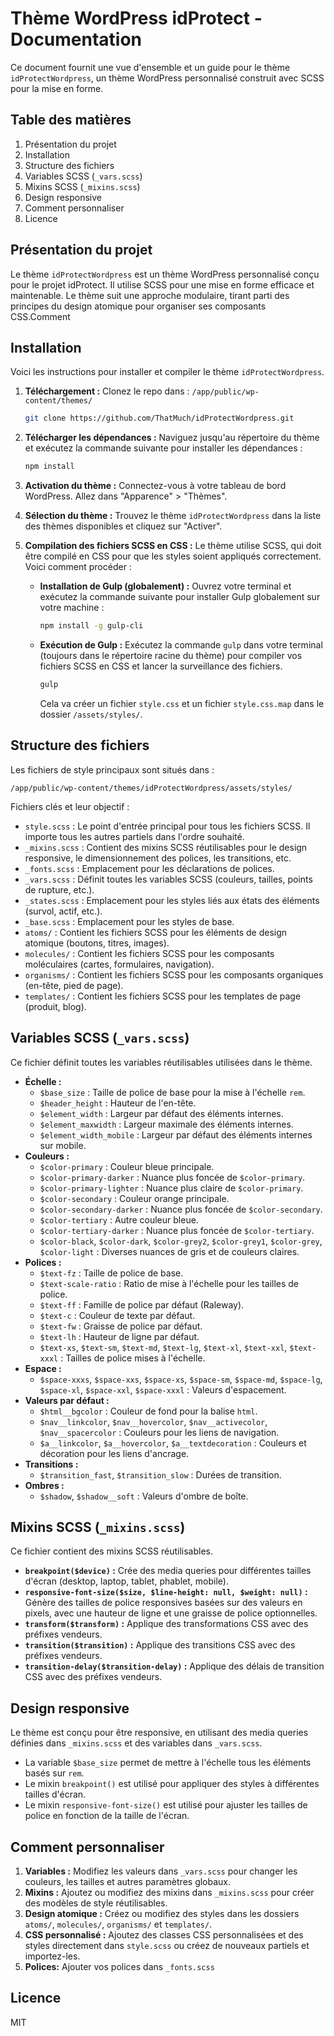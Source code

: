 # Thème WordPress idProtect - Documentation

Ce document fournit une vue d'ensemble et un guide pour le thème `idProtectWordpress`, un thème WordPress personnalisé construit avec SCSS pour la mise en forme.

## Table des matières

1.  Présentation du projet
2.  Installation
3.  Structure des fichiers
4.  Variables SCSS (`_vars.scss`)
5.  Mixins SCSS (`_mixins.scss`)
6.  Design responsive
7.  Comment personnaliser
8.  Licence

## Présentation du projet

Le thème `idProtectWordpress` est un thème WordPress personnalisé conçu pour le projet idProtect. Il utilise SCSS pour une mise en forme efficace et maintenable. Le thème suit une approche modulaire, tirant parti des principes du design atomique pour organiser ses composants CSS.Comment

## Installation

Voici les instructions pour installer et compiler le thème `idProtectWordpress`.

1.  **Téléchargement :** Clonez le repo dans : `/app/public/wp-content/themes/`
    ```bash
    git clone https://github.com/ThatMuch/idProtectWordpress.git
    ```
2.  **Télécharger les dépendances :** Naviguez jusqu'au répertoire du thème et exécutez la commande suivante pour installer les dépendances :
    ```bash
    npm install
    ```
3.  **Activation du thème :** Connectez-vous à votre tableau de bord WordPress. Allez dans "Apparence" > "Thèmes".
4.  **Sélection du thème :** Trouvez le thème `idProtectWordpress` dans la liste des thèmes disponibles et cliquez sur "Activer".
5.  **Compilation des fichiers SCSS en CSS :** Le thème utilise SCSS, qui doit être compilé en CSS pour que les styles soient appliqués correctement. Voici comment procéder :

    -   **Installation de Gulp (globalement) :** Ouvrez votre terminal et exécutez la commande suivante pour installer Gulp globalement sur votre machine :
        ```bash
        npm install -g gulp-cli
        ```
    -   **Exécution de Gulp :** Exécutez la commande `gulp` dans votre terminal (toujours dans le répertoire racine du thème) pour compiler vos fichiers SCSS en CSS et lancer la surveillance des fichiers.
        ```bash
        gulp
        ```
        Cela va créer un fichier `style.css` et un fichier `style.css.map` dans le dossier `/assets/styles/`.

## Structure des fichiers

Les fichiers de style principaux sont situés dans :

`/app/public/wp-content/themes/idProtectWordpress/assets/styles/`

Fichiers clés et leur objectif :

-   `style.scss` : Le point d'entrée principal pour tous les fichiers SCSS. Il importe tous les autres partiels dans l'ordre souhaité.
-   `_mixins.scss` : Contient des mixins SCSS réutilisables pour le design responsive, le dimensionnement des polices, les transitions, etc.
-   `_fonts.scss` : Emplacement pour les déclarations de polices.
-   `_vars.scss` : Définit toutes les variables SCSS (couleurs, tailles, points de rupture, etc.).
-   `_states.scss` : Emplacement pour les styles liés aux états des éléments (survol, actif, etc.).
-   `_base.scss` : Emplacement pour les styles de base.
-   `atoms/` : Contient les fichiers SCSS pour les éléments de design atomique (boutons, titres, images).
-   `molecules/` : Contient les fichiers SCSS pour les composants moléculaires (cartes, formulaires, navigation).
-   `organisms/` : Contient les fichiers SCSS pour les composants organiques (en-tête, pied de page).
-   `templates/` : Contient les fichiers SCSS pour les templates de page (produit, blog).

## Variables SCSS (`_vars.scss`)

Ce fichier définit toutes les variables réutilisables utilisées dans le thème.

-   **Échelle :**
    -   `$base_size` : Taille de police de base pour la mise à l'échelle `rem`.
    -   `$header_height` : Hauteur de l'en-tête.
    -   `$element_width` : Largeur par défaut des éléments internes.
    -   `$element_maxwidth` : Largeur maximale des éléments internes.
    -   `$element_width_mobile` : Largeur par défaut des éléments internes sur mobile.
-   **Couleurs :**
    -   `$color-primary` : Couleur bleue principale.
    -   `$color-primary-darker` : Nuance plus foncée de `$color-primary`.
    -   `$color-primary-lighter` : Nuance plus claire de `$color-primary`.
    -   `$color-secondary` : Couleur orange principale.
    -   `$color-secondary-darker` : Nuance plus foncée de `$color-secondary`.
    -   `$color-tertiary` : Autre couleur bleue.
    -   `$color-tertiary-darker` : Nuance plus foncée de `$color-tertiary`.
    -   `$color-black`, `$color-dark`, `$color-grey2`, `$color-grey1`, `$color-grey`, `$color-light` : Diverses nuances de gris et de couleurs claires.
-   **Polices :**
    -   `$text-fz` : Taille de police de base.
    -   `$text-scale-ratio` : Ratio de mise à l'échelle pour les tailles de police.
    -   `$text-ff` : Famille de police par défaut (Raleway).
    -   `$text-c` : Couleur de texte par défaut.
    -   `$text-fw` : Graisse de police par défaut.
    -   `$text-lh` : Hauteur de ligne par défaut.
    -   `$text-xs`, `$text-sm`, `$text-md`, `$text-lg`, `$text-xl`, `$text-xxl`, `$text-xxxl` : Tailles de police mises à l'échelle.
-   **Espace :**
    -   `$space-xxxs`, `$space-xxs`, `$space-xs`, `$space-sm`, `$space-md`, `$space-lg`, `$space-xl`, `$space-xxl`, `$space-xxxl` : Valeurs d'espacement.
-   **Valeurs par défaut :**
    -   `$html__bgcolor` : Couleur de fond pour la balise `html`.
    -   `$nav__linkcolor`, `$nav__hovercolor`, `$nav__activecolor`, `$nav__spacercolor` : Couleurs pour les liens de navigation.
    -   `$a__linkcolor`, `$a__hovercolor`, `$a__textdecoration` : Couleurs et décoration pour les liens d'ancrage.
-   **Transitions :**
    -   `$transition_fast`, `$transition_slow` : Durées de transition.
-   **Ombres :**
    -   `$shadow`, `$shadow__soft` : Valeurs d'ombre de boîte.

## Mixins SCSS (`_mixins.scss`)

Ce fichier contient des mixins SCSS réutilisables.

-   **`breakpoint($device)` :** Crée des media queries pour différentes tailles d'écran (desktop, laptop, tablet, phablet, mobile).
-   **`responsive-font-size($size, $line-height: null, $weight: null)` :** Génère des tailles de police responsives basées sur des valeurs en pixels, avec une hauteur de ligne et une graisse de police optionnelles.
-   **`transform($transform)` :** Applique des transformations CSS avec des préfixes vendeurs.
-   **`transition($transition)` :** Applique des transitions CSS avec des préfixes vendeurs.
-   **`transition-delay($transition-delay)` :** Applique des délais de transition CSS avec des préfixes vendeurs.

## Design responsive

Le thème est conçu pour être responsive, en utilisant des media queries définies dans `_mixins.scss` et des variables dans `_vars.scss`.

-   La variable `$base_size` permet de mettre à l'échelle tous les éléments basés sur `rem`.
-   Le mixin `breakpoint()` est utilisé pour appliquer des styles à différentes tailles d'écran.
-   Le mixin `responsive-font-size()` est utilisé pour ajuster les tailles de police en fonction de la taille de l'écran.

## Comment personnaliser

1.  **Variables :** Modifiez les valeurs dans `_vars.scss` pour changer les couleurs, les tailles et autres paramètres globaux.
2.  **Mixins :** Ajoutez ou modifiez des mixins dans `_mixins.scss` pour créer des modèles de style réutilisables.
3.  **Design atomique :** Créez ou modifiez des styles dans les dossiers `atoms/`, `molecules/`, `organisms/` et `templates/`.
4.  **CSS personnalisé :** Ajoutez des classes CSS personnalisées et des styles directement dans `style.scss` ou créez de nouveaux partiels et importez-les.
5.  **Polices:** Ajouter vos polices dans `_fonts.scss`

## Licence

MIT
